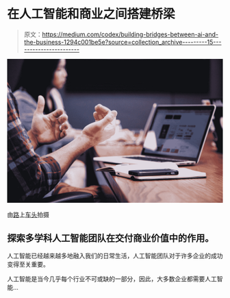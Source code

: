 # 在人工智能和商业之间搭建桥梁

> 原文：<https://medium.com/codex/building-bridges-between-ai-and-the-business-1294c001be5e?source=collection_archive---------15----------------------->

![](img/f36cca50a7cefe4e497ef2ab132beb9e.png)

由[路](https://unsplash.com?utm_source=medium&utm_medium=referral)上[车头](https://unsplash.com/@headwayio?utm_source=medium&utm_medium=referral)拍摄

## 探索多学科人工智能团队在交付商业价值中的作用。

人工智能已经越来越多地融入我们的日常生活，人工智能团队对于许多企业的成功变得至关重要。

人工智能是当今几乎每个行业不可或缺的一部分，因此，大多数企业都需要人工智能…